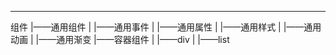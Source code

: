 
-----

 组件
   |——通用组件
   |    |——通用事件
   |    |——通用属性
   |    |——通用样式
   |    |——通用动画
   |    |——通用渐变
   |——容器组件
   |    |——div
   |    |——list
